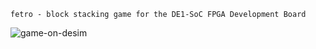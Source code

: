 ```
fetro - block stacking game for the DE1-SoC FPGA Development Board
```
![game-on-desim](https://github.com/amrle/fetro/assets/88772825/0206398e-2fc6-460b-b145-71dfcec92af6)
